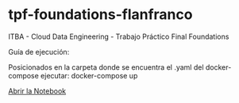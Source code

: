 # tpf-foundations-flanfranco
ITBA - Cloud Data Engineering - Trabajo Práctico Final Foundations

Guía de ejecución:

Posicionados en la carpeta donde se encuentra el .yaml del docker-compose ejecutar:
docker-compose up

[Abrir la Notebook](http://127.0.0.1:8888/?token=itba_jupyter_notebook_token) 
